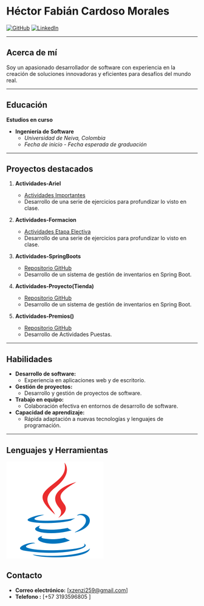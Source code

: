 # Héctor Fabián Cardoso Morales

[![GitHub](https://img.shields.io/badge/GitHub-Profile-%23181717?style=for-the-badge&logo=github&logoWidth=20)](https://github.com/FabianCM2421)
[![LinkedIn](https://img.shields.io/badge/LinkedIn-Profile-%230A66C2?style=for-the-badge&logo=linkedin&logoWidth=20)](ENLACE_DE_TU_PERFIL_LINKEDIN)

---

## Acerca de mí

Soy un apasionado desarrollador de software con experiencia en la creación de soluciones innovadoras y eficientes para desafíos del mundo real.

---

## Educación

**Estudios en curso**
- **Ingeniería de Software**
  - *Universidad de Neiva, Colombia*
  - *Fecha de inicio - Fecha esperada de graduación*

---

## Proyectos destacados

1. **Actividades-Ariel**
   - [Actividades Importantes](https://github.com/FabianCM2421/Actividades-Jesus-Ariel.git)
   - Desarrollo de una serie de ejercicios para profundizar lo visto en clase.

2. **Actividades-Formacion**
   - [Actividades Etapa Electiva](https://github.com/FabianCM2421/Trabajos-Etapa-Eletiva.git)
   - Desarrollo de una serie de ejercicios para profundizar lo visto en clase.

3. **Actividades-SpringBoots**
   - [Repositorio GitHub](https://github.com/FabianCM2421/SpringBoots.git)
   - Desarrollo de un sistema de gestión de inventarios en Spring Boot.

4. **Actividades-Proyecto(Tienda)**
   - [Repositorio GitHub](https://github.com/FabianCM2421/monolito-master.git)
   - Desarrollo de un sistema de gestión de inventarios en Spring Boot.

5. **Actividades-Premios()**
   - [Repositorio GitHub](https://github.com/FabianCM2421/Premios.git)
   - Desarrollo de Actividades Puestas.

---

## Habilidades

- **Desarrollo de software:**
  - Experiencia en aplicaciones web y de escritorio.
- **Gestión de proyectos:**
  - Desarrollo y gestión de proyectos de software.
- **Trabajo en equipo:**
  - Colaboración efectiva en entornos de desarrollo de software.
- **Capacidad de aprendizaje:**
  - Rápida adaptación a nuevas tecnologías y lenguajes de programación.

---

## Lenguajes y Herramientas

[![Java](https://raw.githubusercontent.com/devicons/devicon/master/icons/java/java-original.svg)](https://www.java.com/)


## Contacto

- **Correo electrónico:** [xzenzi259@gmail.com]
- **Telefono :** [+57 3193596805 ]


